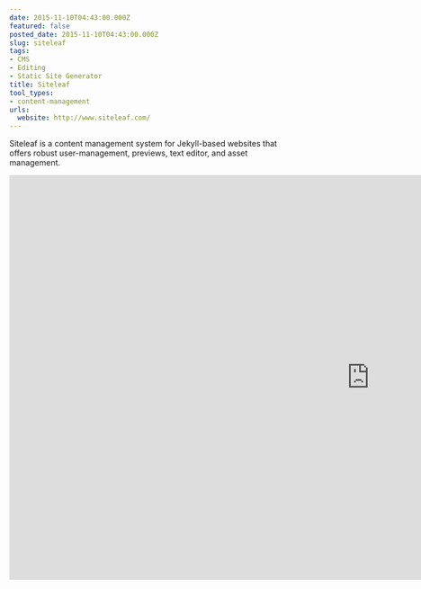 ```yaml
---
date: 2015-11-10T04:43:00.000Z
featured: false
posted_date: 2015-11-10T04:43:00.000Z
slug: siteleaf
tags:
- CMS
- Editing
- Static Site Generator
title: Siteleaf
tool_types:
- content-management
urls:
  website: http://www.siteleaf.com/
---
```


Siteleaf is a content management system for Jekyll-based websites that offers robust user-management, previews, text editor, and asset management.

<div class="embed-container">

<iframe width="1280" height="720" src="https://www.youtube-nocookie.com/embed/zrkcGL5H3MU?rel=0&amp;showinfo=0" frameborder="0" allowfullscreen></iframe>

</div>
